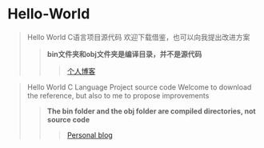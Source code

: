 # Hello-World
> Hello World C语言项目源代码
> 欢迎下载借鉴，也可以向我提出改进方案
>> **bin文件夹和obj文件夹是编译目录，并不是源代码**
>>>[个人博客](www.heliumt.info)    

> Hello World C Language Project source code
>Welcome to download the reference, but also to me to propose improvements
>>**The bin folder and the obj folder are compiled directories, not source code**
>>>[Personal blog](www.heliumt.info)
